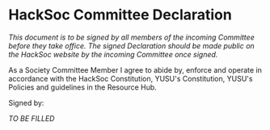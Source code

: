 # HackSoc Committee Declaration

*This document is to be signed by all members of the incoming Committee before they take office. The signed Declaration should be made public on the HackSoc website by the incoming Committee once signed.*

As a Society Committee Member I agree to abide by, enforce and operate in accordance with the HackSoc Constitution, YUSU's Constitution, YUSU's Policies and guidelines in the Resource Hub.

Signed by:

*TO BE FILLED*
